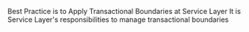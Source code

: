 Best Practice is to Apply Transactional Boundaries at Service Layer
It is Service Layer's responsibilities to manage transactional boundaries